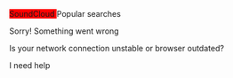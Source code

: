 <span style="background-color: red;">
SoundCloud

</span>
Popular searches


Sorry! Something went wrong


Is your network connection unstable or browser outdated?


I need help

